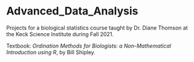 # Advanced_Data_Analysis

Projects for a biological statistics course taught by Dr. Diane Thomson at the Keck Science Institute during Fall 2021.

Textbook: _Ordination Methods for Biologists: a Non-Mathematical Introduction using R_, by Bill Shipley.
